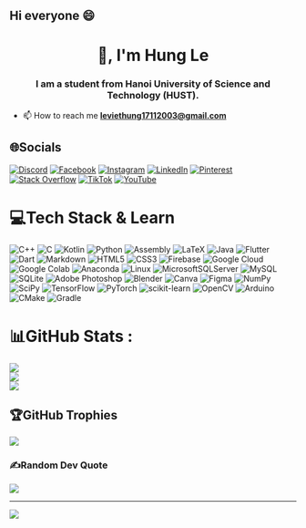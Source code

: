 ## Hi everyone 😄
<!--
**noname1711/noname1711** is a ✨ _special_ ✨ repository because its `README.md` (this file) appears on your GitHub profile.

Here are some ideas to get you started:

# 💻Tech Stack
![Java](https://img.shields.io/badge/java-%23ED8B00.svg?style=plastic&logo=java&logoColor=white) ![Flutter](https://img.shields.io/badge/Flutter-%2302569B.svg?style=plastic&logo=Flutter&logoColor=white)
# 📊GitHub Stats :
![](https://github-readme-stats.vercel.app/api?username=noname1711&theme=radical&hide_border=false&include_all_commits=false&count_private=false)<br/>
![](https://github-readme-streak-stats.herokuapp.com/?user=noname1711&theme=radical&hide_border=false)<br/>
![](https://github-readme-stats.vercel.app/api/top-langs/?username=noname1711&theme=radical&hide_border=false&include_all_commits=false&count_private=false&layout=compact)

---
[![](https://visitcount.itsvg.in/api?id=noname1711&icon=0&color=0)](https://visitcount.itsvg.in)

- 🔭 I’m currently working on ...
- 🌱 I’m currently learning ...
- 👯 I’m looking to collaborate on ...
- 🤔 I’m looking for help with ...
- 💬 Ask me about ...
- 📫 How to reach me: ...
- 😄 Pronouns: ...
- ⚡ Fun fact: ...
-->
<h1 align="center">👋, I'm Hung Le</h1>
<h3 align="center">I am a student from Hanoi University of Science and Technology (HUST).</h3>

- 📫 How to reach me **leviethung17112003@gmail.com**

## 🌐Socials
[![Discord](https://img.shields.io/badge/Discord-%237289DA.svg?logo=discord&logoColor=white)](https://discord.gg/PwnhV4ykWU) [![Facebook](https://img.shields.io/badge/Facebook-%231877F2.svg?logo=Facebook&logoColor=white)](https://facebook.com/phoenix.khai.528) [![Instagram](https://img.shields.io/badge/Instagram-%23E4405F.svg?logo=Instagram&logoColor=white)](https://instagram.com/hungle171103/) [![LinkedIn](https://img.shields.io/badge/LinkedIn-%230077B5.svg?logo=linkedin&logoColor=white)](https://linkedin.com/in/le-hung-062585306/) [![Pinterest](https://img.shields.io/badge/Pinterest-%23E60023.svg?logo=Pinterest&logoColor=white)](https://pinterest.com/le771485/) [![Stack Overflow](https://img.shields.io/badge/-Stackoverflow-FE7A16?logo=stack-overflow&logoColor=white)](https://stackoverflow.com/users/27258299/h%c3%b9ng-l%c3%aa) [![TikTok](https://img.shields.io/badge/TikTok-%23000000.svg?logo=TikTok&logoColor=white)](https://tiktok.com/@baogioduoctotnghiep) [![YouTube](https://img.shields.io/badge/YouTube-%23FF0000.svg?logo=YouTube&logoColor=white)](https://youtube.com/channel/UCdzs0q9HrdsxRlWrfo_1xgA) 

# 💻Tech Stack & Learn
![C++](https://img.shields.io/badge/c++-%2300599C.svg?style=plastic&logo=c%2B%2B&logoColor=white) ![C](https://img.shields.io/badge/c-%2300599C.svg?style=plastic&logo=c&logoColor=white) ![Kotlin](https://img.shields.io/badge/kotlin-%230095D5.svg?style=plastic&logo=kotlin&logoColor=white) ![Python](https://img.shields.io/badge/python-3670A0?style=plastic&logo=python&logoColor=ffdd54) ![Assembly](https://img.shields.io/badge/assembly-%234F4F4F.svg?style=plastic&logo=assemblyscript&logoColor=white) ![LaTeX](https://img.shields.io/badge/latex-%23008080.svg?style=plastic&logo=latex&logoColor=white) ![Java](https://img.shields.io/badge/Java-ED8B00?style=plastic&logo=openjdk&logoColor=white) ![Flutter](https://img.shields.io/badge/Flutter-%2302569B.svg?style=plastic&logo=Flutter&logoColor=white)
 ![Dart](https://img.shields.io/badge/dart-%230175C2.svg?style=plastic&logo=dart&logoColor=white) ![Markdown](https://img.shields.io/badge/markdown-%23000000.svg?style=plastic&logo=markdown&logoColor=white) ![HTML5](https://img.shields.io/badge/html5-%23E34F26.svg?style=plastic&logo=html5&logoColor=white) ![CSS3](https://img.shields.io/badge/css3-%231572B6.svg?style=plastic&logo=css3&logoColor=white) ![Firebase](https://img.shields.io/badge/firebase-%23039BE5.svg?style=plastic&logo=firebase) ![Google Cloud](https://img.shields.io/badge/Google%20Cloud-%234285F4.svg?style=plastic&logo=google-cloud&logoColor=white) ![Google Colab](https://img.shields.io/badge/Google%20Colab-%23F9AB00.svg?style=plastic&logo=google-colab&logoColor=white) ![Anaconda](https://img.shields.io/badge/Anaconda-%2344A833.svg?style=plastic&logo=anaconda&logoColor=white) ![Linux](https://img.shields.io/badge/Linux-FCC624?style=plastic&logo=linux&logoColor=white) ![MicrosoftSQLServer](https://img.shields.io/badge/Microsoft%20SQL%20Sever-CC2927?style=plastic&logo=microsoft%20sql%20server&logoColor=white) ![MySQL](https://img.shields.io/badge/mysql-%2300f.svg?style=plastic&logo=mysql&logoColor=white) ![SQLite](https://img.shields.io/badge/sqlite-%2307405e.svg?style=plastic&logo=sqlite&logoColor=white) ![Adobe Photoshop](https://img.shields.io/badge/adobephotoshop-%2331A8FF.svg?style=plastic&logo=adobephotoshop&logoColor=white) ![Blender](https://img.shields.io/badge/blender-%23F5792A.svg?style=plastic&logo=blender&logoColor=white) ![Canva](https://img.shields.io/badge/Canva-%2300C4CC.svg?style=plastic&logo=Canva&logoColor=white) 	![Figma](https://img.shields.io/badge/figma-%23F24E1E.svg?style=plastic&logo=figma&logoColor=white) ![NumPy](https://img.shields.io/badge/numpy-%23013243.svg?style=plastic&logo=numpy&logoColor=white) ![SciPy](https://img.shields.io/badge/SciPy-%230C55A5.svg?style=plastic&logo=scipy&logoColor=%white) ![TensorFlow](https://img.shields.io/badge/TensorFlow-%23FF6F00.svg?style=plastic&logo=TensorFlow&logoColor=white) ![PyTorch](https://img.shields.io/badge/PyTorch-%23EE4C2C.svg?style=plastic&logo=PyTorch&logoColor=white) ![scikit-learn](https://img.shields.io/badge/scikit--learn-%23F7931E.svg?style=plastic&logo=scikit-learn&logoColor=white) ![OpenCV](https://img.shields.io/badge/OpenCV-%23FF7800.svg?style=plastic&logo=opencv&logoColor=white) ![Arduino](https://img.shields.io/badge/-Arduino-00979D?style=plastic&logo=Arduino&logoColor=white) ![CMake](https://img.shields.io/badge/CMake-%23008FBA.svg?style=plastic&logo=cmake&logoColor=white) ![Gradle](https://img.shields.io/badge/Gradle-02303A.svg?style=plastic&logo=Gradle&logoColor=white)

# 📊GitHub Stats :
![](https://github-readme-stats.vercel.app/api?username=noname1711&theme=radical&hide_border=false&include_all_commits=false&count_private=false)<br/>
![](https://github-readme-streak-stats.herokuapp.com/?user=noname1711&theme=radical&hide_border=false)<br/>
![](https://github-readme-stats.vercel.app/api/top-langs/?username=noname1711&theme=radical&hide_border=false&include_all_commits=false&count_private=false&layout=compact)

## 🏆GitHub Trophies
![](https://github-trophies.vercel.app/?username=noname1711&theme=dracula&no-frame=false&no-bg=true&margin-w=4)

### ✍️Random Dev Quote
![](https://quotes-github-readme.vercel.app/api?type=horizontal&theme=radical)

<!--
### 😂Random Dev Meme
<img src="https://random-memer.herokuapp.com/" width="512px"/>
-->
---
[![](https://visitcount.itsvg.in/api?id=noname1711&icon=0&color=0)](https://visitcount.itsvg.in)
